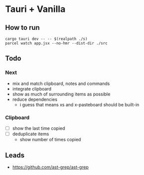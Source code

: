# Tauri + Vanilla

## How to run

```
cargo tauri dev -- -- $(realpath ./s)
parcel watch app.jsx --no-hmr --dist-dir ./src
```

## Todo

### Next

- mix and match clipboard, notes and commands
- integrate clipboard
- show as much of surrounding items as possible
- reduce dependencies
    - i guess that means xs and x-pasteboard should be built-in

### Clipboard

- [ ] show the last time copied
- [ ] deduplicate items
    - show number of times copied

## Leads

- https://github.com/ast-grep/ast-grep

